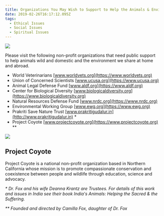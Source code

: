 ```yaml
---
title: Organizations You May Wish to Support to Help the Animals & Environment
date: 2019-02-26T16:17:12.095Z
tags:
  - Ethical Issues
  - Social Issues
  - Spiritual Issues
---
```

![](/img/wolf_chief_dan_george.jpg)

Please visit the following non-profit organizations that need public support to help animals wild and domestic and the environment we share at home and abroad.

* World Veterinarians [www.worldvets.org](https://www.worldvets.org)
* Union of Concerned Scientists [www.ucusa.org](https://www.ucusa.org)
* Animal Legal Defense Fund [www.aldf.org](https://www.aldf.org)
* Center for Biological Diversity [www.biologicaldiversity.org](https://www.biologicaldiversity.org)
* Natural Resources Defense Fund [www.nrdc.org](https://www.nrdc.org)
* Environmental Working Group [www.ewg.org](https://www.ewg.org)
* Prakriti Save Nature Trust [www.prakritigudalur.in](http://www.prakritigudalur.in) *
* Project Coyote [www.projectcoyote.org](https://www.projectcoyote.org) \*\*

![](/img/project-coyote.jpg)

## Project Coyote

Project Coyote is a national non-profit organization based in Northern California whose mission is to promote compassionate conservation and coexistence between people and wildlife through education, science and advocacy.

_\* Dr. Fox and his wife Deanna Krantz are Trustees. For details of this work and issues in India see their book India's Animals: Helping the Sacred & the Suffering._

_\*\* Founded and directed by Camilla Fox, daughter of Dr. Fox_
